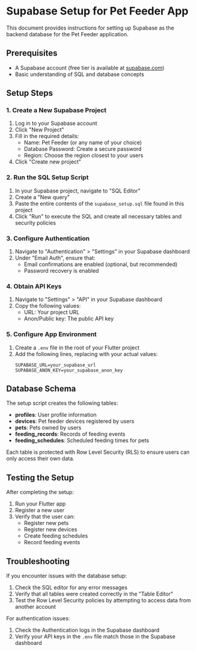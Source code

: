 # Supabase Setup for Pet Feeder App

This document provides instructions for setting up Supabase as the backend database for the Pet Feeder application.

## Prerequisites

- A Supabase account (free tier is available at [supabase.com](https://supabase.com))
- Basic understanding of SQL and database concepts

## Setup Steps

### 1. Create a New Supabase Project

1. Log in to your Supabase account
2. Click "New Project"
3. Fill in the required details:
   - Name: Pet Feeder (or any name of your choice)
   - Database Password: Create a secure password
   - Region: Choose the region closest to your users
4. Click "Create new project"

### 2. Run the SQL Setup Script

1. In your Supabase project, navigate to "SQL Editor"
2. Create a "New query"
3. Paste the entire contents of the `supabase_setup.sql` file found in this project
4. Click "Run" to execute the SQL and create all necessary tables and security policies

### 3. Configure Authentication

1. Navigate to "Authentication" > "Settings" in your Supabase dashboard
2. Under "Email Auth", ensure that:
   - Email confirmations are enabled (optional, but recommended)
   - Password recovery is enabled

### 4. Obtain API Keys

1. Navigate to "Settings" > "API" in your Supabase dashboard
2. Copy the following values:
   - URL: Your project URL
   - Anon/Public key: The public API key

### 5. Configure App Environment

1. Create a `.env` file in the root of your Flutter project
2. Add the following lines, replacing with your actual values:
   ```
   SUPABASE_URL=your_supabase_url
   SUPABASE_ANON_KEY=your_supabase_anon_key
   ```

## Database Schema

The setup script creates the following tables:

- **profiles**: User profile information
- **devices**: Pet feeder devices registered by users
- **pets**: Pets owned by users
- **feeding_records**: Records of feeding events
- **feeding_schedules**: Scheduled feeding times for pets

Each table is protected with Row Level Security (RLS) to ensure users can only access their own data.

## Testing the Setup

After completing the setup:

1. Run your Flutter app
2. Register a new user
3. Verify that the user can:
   - Register new pets
   - Register new devices
   - Create feeding schedules
   - Record feeding events

## Troubleshooting

If you encounter issues with the database setup:

1. Check the SQL editor for any error messages
2. Verify that all tables were created correctly in the "Table Editor"
3. Test the Row Level Security policies by attempting to access data from another account

For authentication issues:

1. Check the Authentication logs in the Supabase dashboard
2. Verify your API keys in the `.env` file match those in the Supabase dashboard 